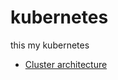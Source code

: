 # kubernetes
this my kubernetes 
- [Cluster architecture](https://github.com/narendrakoganti7/kubernetes/blob/master/Cluster_architecture/cluster_intro.MD)
